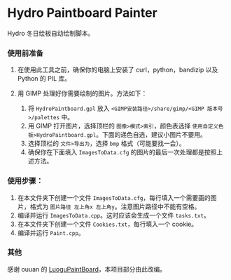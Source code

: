 # Hydro Paintboard Painter

Hydro 冬日绘板自动绘制脚本。

### 使用前准备

1. 在使用此工具之前，确保你的电脑上安装了 curl，python，bandizip 以及 Python 的 PIL 库。

2. 用 GIMP 处理好你需要绘制的图片。方法如下：

    1. 将 `HydroPaintboard.gpl` 放入 `<GIMP安装路径>/share/gimp/<GIMP 版本号>/palettes` 中。
    2. 用 GIMP 打开图片，选择顶栏的 `图像>模式>索引`，颜色表选择 `使用自定义色板>HydroPaintboard.gpl`。下面的递色自选，建议小图片不要用。
    3. 选择顶栏的 `文件>导出为`，选择 `bmp` 格式（可能要找一会）。
    4. 确保你在下面填入 `ImagesToData.cfg` 的图片的最后一次处理都是按照上述方法。

### 使用步骤：

1. 在本文件夹下创建一个文件 `ImagesToData.cfg`，每行填入一个需要画的图片，格式为 `图片路径 左上角x 左上角y`。注意图片路径中不能有空格。
2. 编译并运行 `ImagesToData.cpp`。这时应该会生成一个文件 `tasks.txt`。
3. 在本文件夹下创建一个文件 `Cookies.txt`，每行填入一个 cookie。
4. 编译并运行 `Paint.cpp`。

### 其他

感谢 ouuan 的 [LuoguPaintBoard](https://github.com/ouuan/LuoguPaintBoard)，本项目部分由此改编。
